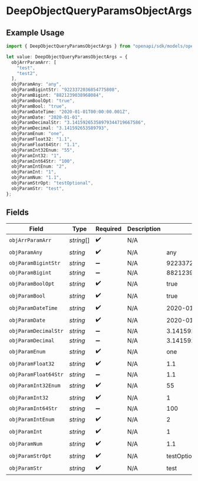 # DeepObjectQueryParamsObjectArgs

## Example Usage

```typescript
import { DeepObjectQueryParamsObjectArgs } from "openapi/sdk/models/operations";

let value: DeepObjectQueryParamsObjectArgs = {
  objArrParamArr: [
    "test",
    "test2",
  ],
  objParamAny: "any",
  objParamBigintStr: "9223372036854775808",
  objParamBigint: "8821239038968084",
  objParamBoolOpt: "true",
  objParamBool: "true",
  objParamDateTime: "2020-01-01T00:00:00.001Z",
  objParamDate: "2020-01-01",
  objParamDecimalStr: "3.14159265358979344719667586",
  objParamDecimal: "3.141592653589793",
  objParamEnum: "one",
  objParamFloat32: "1.1",
  objParamFloat64Str: "1.1",
  objParamInt32Enum: "55",
  objParamInt32: "1",
  objParamInt64Str: "100",
  objParamIntEnum: "2",
  objParamInt: "1",
  objParamNum: "1.1",
  objParamStrOpt: "testOptional",
  objParamStr: "test",
};
```

## Fields

| Field                        | Type                         | Required                     | Description                  | Example                      |
| ---------------------------- | ---------------------------- | ---------------------------- | ---------------------------- | ---------------------------- |
| `objArrParamArr`             | *string*[]                   | :heavy_check_mark:           | N/A                          |                              |
| `objParamAny`                | *string*                     | :heavy_check_mark:           | N/A                          | any                          |
| `objParamBigintStr`          | *string*                     | :heavy_minus_sign:           | N/A                          | 9223372036854775808          |
| `objParamBigint`             | *string*                     | :heavy_minus_sign:           | N/A                          | 8821239038968084             |
| `objParamBoolOpt`            | *string*                     | :heavy_check_mark:           | N/A                          | true                         |
| `objParamBool`               | *string*                     | :heavy_check_mark:           | N/A                          | true                         |
| `objParamDateTime`           | *string*                     | :heavy_check_mark:           | N/A                          | 2020-01-01T00:00:00.001Z     |
| `objParamDate`               | *string*                     | :heavy_check_mark:           | N/A                          | 2020-01-01                   |
| `objParamDecimalStr`         | *string*                     | :heavy_minus_sign:           | N/A                          | 3.14159265358979344719667586 |
| `objParamDecimal`            | *string*                     | :heavy_minus_sign:           | N/A                          | 3.141592653589793            |
| `objParamEnum`               | *string*                     | :heavy_check_mark:           | N/A                          | one                          |
| `objParamFloat32`            | *string*                     | :heavy_check_mark:           | N/A                          | 1.1                          |
| `objParamFloat64Str`         | *string*                     | :heavy_minus_sign:           | N/A                          | 1.1                          |
| `objParamInt32Enum`          | *string*                     | :heavy_check_mark:           | N/A                          | 55                           |
| `objParamInt32`              | *string*                     | :heavy_check_mark:           | N/A                          | 1                            |
| `objParamInt64Str`           | *string*                     | :heavy_minus_sign:           | N/A                          | 100                          |
| `objParamIntEnum`            | *string*                     | :heavy_check_mark:           | N/A                          | 2                            |
| `objParamInt`                | *string*                     | :heavy_check_mark:           | N/A                          | 1                            |
| `objParamNum`                | *string*                     | :heavy_check_mark:           | N/A                          | 1.1                          |
| `objParamStrOpt`             | *string*                     | :heavy_check_mark:           | N/A                          | testOptional                 |
| `objParamStr`                | *string*                     | :heavy_check_mark:           | N/A                          | test                         |